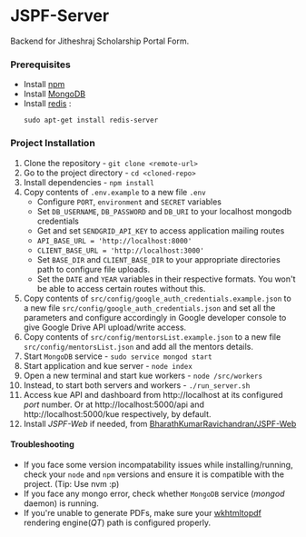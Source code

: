 # JSPF-Server
Backend for Jitheshraj Scholarship Portal Form.

### Prerequisites
* Install [npm](https://docs.npmjs.com/downloading-and-installing-node-js-and-npm)
* Install [MongoDB](https://docs.mongodb.com/manual/administration/install-community/)
* Install [redis](https://redis.io/) :
    ```
    sudo apt-get install redis-server
    ```

### Project Installation
1. Clone the repository - `git clone <remote-url>`
2. Go to the project directory - `cd <cloned-repo>`
3. Install dependencies - `npm install`
4. Copy contents of `.env.example` to a new file `.env`
    * Configure `PORT`, `environment` and `SECRET` variables
    * Set `DB_USERNAME`, `DB_PASSWORD` and `DB_URI` to your localhost mongodb credentials
    * Get and set `SENDGRID_API_KEY` to access application mailing routes
    * `API_BASE_URL = 'http://localhost:8000'`
    * `CLIENT_BASE_URL = 'http://localhost:3000'`
    * Set `BASE_DIR` and `CLIENT_BASE_DIR` to your appropriate directories path to configure file uploads.
    * Set the `DATE` and `YEAR` variables in their respective formats. You won't be able to access certain routes without this.
5. Copy contents of `src/config/google_auth_credentials.example.json` to a new file `src/config/google_auth_credentials.json` and set all the parameters and configure accordingly in Google developer console to give Google Drive API upload/write access.
6. Copy contents of `src/config/mentorsList.example.json` to a new file `src/config/mentorsList.json` and add all the mentors details.
7. Start `MongoDB` service - `sudo service mongod start` 
8. Start application and kue server - `node index`
9. Open a new terminal and start kue workers - `node /src/workers`
10. Instead, to start both servers and workers - `./run_server.sh`
11. Access kue API and dashboard from http://localhost at its configured _port_ number. Or at http://localhost:5000/api and http://localhost:5000/kue respectively, by default.
12. Install _JSPF-Web_ if needed, from [BharathKumarRavichandran/JSPF-Web](https://github.com/BharathKumarRavichandran/JSPF-Web)

#### Troubleshooting
* If you face some version incompatability issues while installing/running, check your `node` and `npm` versions and ensure it is compatible with the project. (Tip: Use nvm :p)
* If you face any mongo error, check whether `MongoDB` service (_mongod_ daemon) is running.
* If you're unable to generate PDFs, make sure your [wkhtmltopdf](https://www.npmjs.com/package/wkhtmltopdf) rendering engine(_QT_) path is configured properly.